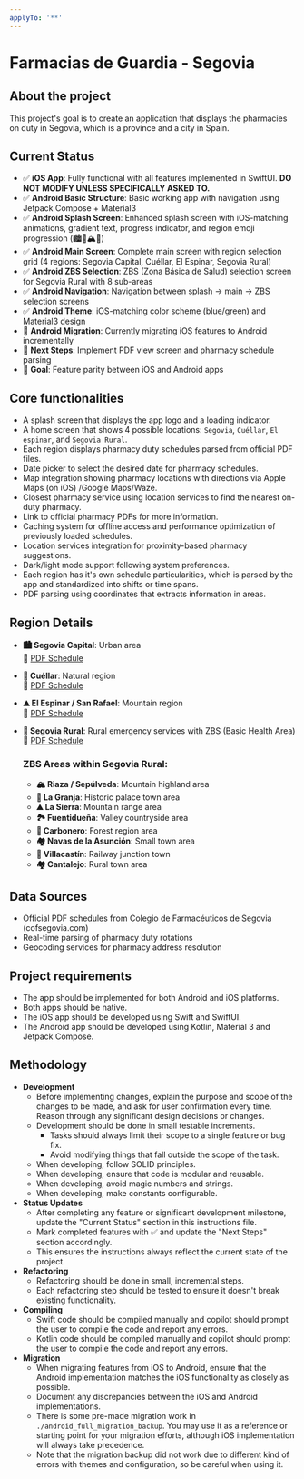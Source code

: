 ```yaml
---
applyTo: '**'
---
```


# Farmacias de Guardia - Segovia

## About the project
This project's goal is to create an application that displays the pharmacies on duty in Segovia, which is a province and a city in Spain.

## Current Status
- ✅ **iOS App**: Fully functional with all features implemented in SwiftUI. **DO NOT MODIFY UNLESS SPECIFICALLY ASKED TO.**
- ✅ **Android Basic Structure**: Basic working app with navigation using Jetpack Compose + Material3
- ✅ **Android Splash Screen**: Enhanced splash screen with iOS-matching animations, gradient text, progress indicator, and region emoji progression (🏙🌳🏔️🚜)
- ✅ **Android Main Screen**: Complete main screen with region selection grid (4 regions: Segovia Capital, Cuéllar, El Espinar, Segovia Rural)
- ✅ **Android ZBS Selection**: ZBS (Zona Básica de Salud) selection screen for Segovia Rural with 8 sub-areas
- ✅ **Android Navigation**: Navigation between splash → main → ZBS selection screens
- ✅ **Android Theme**: iOS-matching color scheme (blue/green) and Material3 design
- 🔄 **Android Migration**: Currently migrating iOS features to Android incrementally
- 📍 **Next Steps**: Implement PDF view screen and pharmacy schedule parsing
- 🎯 **Goal**: Feature parity between iOS and Android apps

## Core functionalities
- A splash screen that displays the app logo and a loading indicator.
- A home screen that shows 4 possible locations: `Segovia`, `Cuéllar`, `El espinar`, and `Segovia Rural`.
- Each region displays pharmacy duty schedules parsed from official PDF files.
- Date picker to select the desired date for pharmacy schedules.
- Map integration showing pharmacy locations with directions via Apple Maps (on iOS) /Google Maps/Waze.
- Closest pharmacy service using location services to find the nearest on-duty pharmacy.
- Link to official pharmacy PDFs for more information.
- Caching system for offline access and performance optimization of previously loaded schedules.
- Location services integration for proximity-based pharmacy suggestions.
- Dark/light mode support following system preferences.
- Each region has it's own schedule particularities, which is parsed by the app and standardized into shifts or time spans.
- PDF parsing using coordinates that extracts information in areas.

## Region Details
- **🏙 Segovia Capital**: Urban area  
  📄 [PDF Schedule](https://cofsegovia.com/wp-content/uploads/2025/05/CALENDARIO-GUARDIAS-SEGOVIA-CAPITAL-DIA-2025.pdf)

- **🌳 Cuéllar**: Natural region  
  📄 [PDF Schedule](https://cofsegovia.com/wp-content/uploads/2025/01/GUARDIAS-CUELLAR_2025.pdf)

- **⛰ El Espinar / San Rafael**: Mountain region  
  📄 [PDF Schedule](https://cofsegovia.com/wp-content/uploads/2025/01/Guardias-EL-ESPINAR_2025.pdf)

- **🚜 Segovia Rural**: Rural emergency services with ZBS (Basic Health Area)
  📄 [PDF Schedule](https://cofsegovia.com/wp-content/uploads/2025/06/SERVICIOS-DE-URGENCIA-RURALES-2025.pdf)
  
  ### ZBS Areas within Segovia Rural:
  - **🏔️ Riaza / Sepúlveda**: Mountain highland area
  - **🏰 La Granja**: Historic palace town area  
  - **⛰️ La Sierra**: Mountain range area
  - **🏞️ Fuentidueña**: Valley countryside area
  - **🌲 Carbonero**: Forest region area
  - **🏘️ Navas de la Asunción**: Small town area
  - **🚂 Villacastín**: Railway junction town
  - **🏘️ Cantalejo**: Rural town area

## Data Sources
- Official PDF schedules from Colegio de Farmacéuticos de Segovia (cofsegovia.com)
- Real-time parsing of pharmacy duty rotations
- Geocoding services for pharmacy address resolution

## Project requirements
- The app should be implemented for both Android and iOS platforms.
- Both apps should be native.
- The iOS app should be developed using Swift and SwiftUI.
- The Android app should be developed using Kotlin, Material 3 and Jetpack Compose.

## Methodology
- **Development**
  - Before implementing changes, explain the purpose and scope of the changes to be made, and ask for user confirmation every time. Reason through any significant design decisions or changes.
  - Development should be done in small testable increments.
	- Tasks should always limit their scope to a single feature or bug fix.
	- Avoid modifying things that fall outside the scope of the task.
  - When developing, follow SOLID principles.
  - When developing, ensure that code is modular and reusable.
  - When developing, avoid magic numbers and strings.
  - When developing, make constants configurable.
- **Status Updates**
	- After completing any feature or significant development milestone, update the "Current Status" section in this instructions file.
	- Mark completed features with ✅ and update the "Next Steps" section accordingly.
	- This ensures the instructions always reflect the current state of the project.
- **Refactoring**
	- Refactoring should be done in small, incremental steps.
	- Each refactoring step should be tested to ensure it doesn't break existing functionality.
- **Compiling**
	- Swift code should be compiled manually and copilot should prompt the user to compile the code and report any errors.
	- Kotlin code should be compiled manually and copilot should prompt the user to compile the code and report any errors.
- **Migration**
	- When migrating features from iOS to Android, ensure that the Android implementation matches the iOS functionality as closely as possible.
	- Document any discrepancies between the iOS and Android implementations.
	- There is some pre-made migration work in `./android_full_migration_backup`. You may use it as a reference or starting point for your migration efforts, although iOS implementation will always take precedence.
  - Note that the migration backup did not work due to different kind of errors with themes and configuration, so be careful when using it.